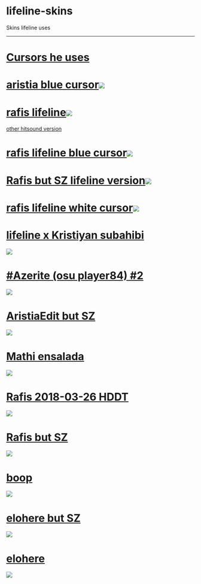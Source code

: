 # lifeline-skins

Skins lifeline uses
___
# [Cursors he uses](https://cdn.discordapp.com/attachments/1001333207276462112/1123301976608886897/Cursors.zip)

# [aristia blue cursor](https://cdn.discordapp.com/attachments/1001333207276462112/1166543738034729030/aristia_lifeline.osk?ex=654adf84&is=65386a84&hm=e08f1aa2f032d518952ce9ad9082f49fc162c5b6675f612740026ccc4da45644&)![](https://cdn.discordapp.com/attachments/1001333207276462112/1166543738835849247/screenshot219.jpg?ex=654adf84&is=65386a84&hm=4eaf178aa7a23a80d4c011cb9a1683281bd0e00cbc3e1839e1210fc6ee34ebda&)

# [rafis lifeline](https://cdn.discordapp.com/attachments/1001333207276462112/1123305561547604178/rafis_lifeline_dt.osk)![](https://media.discordapp.net/attachments/1001333207276462112/1123306019213295756/screenshot191.jpg?width=1202&height=676)
[other hitsound version](https://cdn.discordapp.com/attachments/1001333207276462112/1123305562243862568/rafis_lifeline_toc_toc.osk)

# [rafis lifeline blue cursor](https://cdn.discordapp.com/attachments/1001333207276462112/1123305560771674112/rafis_lifeline_dt_blue_cursor.osk)![](https://media.discordapp.net/attachments/1001333207276462112/1123306019469152296/screenshot192.jpg?width=1202&height=676)

# [Rafis but SZ lifeline version](https://cdn.discordapp.com/attachments/1001333207276462112/1123305562763952299/rafis_lifeline_bokura_dake.osk)![](https://media.discordapp.net/attachments/1001333207276462112/1123333962652201020/image.png?width=1202&height=676)


# [rafis lifeline white cursor](https://cdn.discordapp.com/attachments/1001333207276462112/1123305561107206154/rafis_lifeline_dt_w.osk)![](https://media.discordapp.net/attachments/1001333207276462112/1123306018936455269/screenshot193.jpg?width=1202&height=676)

# [lifeline x Kristiyan subahibi](https://github.com/rudj-skinhub/woal/raw/tyfh/xkristiyan/-_lifeline_x_Kristiyan_subahibi.osk)
[![](https://i.imgur.com/ssg3v5Q.png)](https://github.com/rudj-skinhub/woal/raw/tyfh/xkristiyan/-_lifeline_x_Kristiyan_subahibi.osk)

# [#Azerite (osu player84) #2](https://github.com/rudj-skinhub/woal/raw/tyfh/lifeline/%23Azerite%20(osu%20player84)%20%232.osk)
[![](https://osu.ppy.sh/ss/18336153/e5ec)](https://github.com/rudj-skinhub/woal/raw/tyfh/lifeline/%23Azerite%20(osu%20player84)%20%232.osk)

# [AristiaEdit but SZ](https://github.com/rudj-skinhub/woal/raw/tyfh/lifeline/AristiaEdit%20but%20SZ.osk)
[![](https://osu.ppy.sh/ss/18336160/8d17)](https://github.com/rudj-skinhub/woal/raw/tyfh/lifeline/AristiaEdit%20but%20SZ.osk)

# [Mathi ensalada](https://github.com/rudj-skinhub/woal/raw/tyfh/lifeline/Mathi%20ensalada.osk)
[![](https://osu.ppy.sh/ss/18336165/d397)](https://github.com/rudj-skinhub/woal/raw/tyfh/lifeline/Mathi%20ensalada.osk)

# [Rafis 2018-03-26 HDDT](https://github.com/rudj-skinhub/woal/raw/tyfh/lifeline/Rafis%202018-03-26%20HDDT.osk)
[![](https://osu.ppy.sh/ss/18336166/f393)](https://github.com/rudj-skinhub/woal/raw/tyfh/lifeline/Rafis%202018-03-26%20HDDT.osk)

# [Rafis but SZ](https://github.com/rudj-skinhub/woal/raw/tyfh/lifeline/Rafis%20but%20SZ.osk)
[![](https://osu.ppy.sh/ss/18336164/7b91)](https://github.com/rudj-skinhub/woal/raw/tyfh/lifeline/Rafis%20but%20SZ.osk)

# [boop](https://github.com/rudj-skinhub/woal/raw/tyfh/lifeline/boop.osk)
[![](https://osu.ppy.sh/ss/18336161/9885)](https://github.com/rudj-skinhub/woal/raw/tyfh/lifeline/boop.osk)

# [elohere but SZ](https://github.com/rudj-skinhub/woal/raw/tyfh/lifeline/elohere%20but%20SZ.osk)
[![](https://osu.ppy.sh/ss/18336168/5e7b)](https://github.com/rudj-skinhub/woal/raw/tyfh/lifeline/elohere%20but%20SZ.osk)

# [elohere](https://github.com/rudj-skinhub/woal/raw/tyfh/lifeline/elohere.osk)
[![](https://osu.ppy.sh/ss/18336173/0750)](https://github.com/rudj-skinhub/woal/raw/tyfh/lifeline/elohere.osk)
